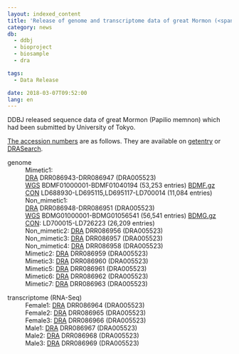```yaml
---
layout: indexed_content
title: 'Release of genome and transcriptome data of great Mormon (<span class="italic">Papilio memnon</span>)'
category: news
db:
  - ddbj
  - bioproject
  - biosample
  - dra

tags:
  - Data Release

date: 2018-03-07T09:52:00
lang: en
---
```


<p>DDBJ released sequence data of great Mormon (<span class="italic">Papilio memnon</span>) which had been submitted by University of Tokyo.</p>

<p><a href="/documents/accessions.html">The accession numbers</a> are as follows. They are available on <a href="http://getentry.ddbj.nig.ac.jp/top-e.html">getentry</a> or <a href="http://ddbj.nig.ac.jp/DRASearch/">DRASearch</a>.</p>

<dl>
    <dt>genome</dt>
    <dd>Mimetic1: <br><a href="/dra/index-e.html">DRA</a> DRR086943-DRR086947 (DRA005523)<br><a href="/ddbj/wgs-e.html">WGS</a> BDMF01000001-BDMF01040194 (53,253 entries) <a href="ftp://ftp.ddbj.nig.ac.jp/ddbj_database/wgs/BD/BDMF.gz">BDMF.gz</a><br><a href="/ddbj/con-e.html">CON</a> LD688930-LD695115,LD695117-LD700014 (11,084 entries)</dd>
    <dd>Non_mimetic1: <br><a href="/dra/index-e.html">DRA</a> DRR086948-DRR086951 (DRA005523)<br><a href="/ddbj/wgs-e.html">WGS</a> BDMG01000001-BDMG01056541 (56,541 entries) <a href="ftp://ftp.ddbj.nig.ac.jp/ddbj_database/wgs/BD/BDMG.gz">BDMG.gz</a><br><a href="/ddbj/con-e.html">CON</a>: LD700015-LD726223 (26,209 entries)</dd>
    <dd>Non_mimetic2: <a href="/dra/index-e.html">DRA</a> DRR086956 (DRA005523)</dd>
    <dd>Non_mimetic3: <a href="/dra/index-e.html">DRA</a> DRR086957 (DRA005523)</dd>
    <dd>Non_mimetic4: <a href="/dra/index-e.html">DRA</a> DRR086958 (DRA005523)</dd>
    <dd>Mimetic2: <a href="/dra/index-e.html">DRA</a> DRR086959 (DRA005523)</dd>
    <dd>Mimetic3: <a href="/dra/index-e.html">DRA</a> DRR086960 (DRA005523)</dd>
    <dd>Mimetic5: <a href="/dra/index-e.html">DRA</a> DRR086961 (DRA005523)</dd>
    <dd>Mimetic6: <a href="/dra/index-e.html">DRA</a> DRR086962 (DRA005523)</dd>
    <dd>Mimetic7: <a href="/dra/index-e.html">DRA</a> DRR086963 (DRA005523)</dd>
</dl>

<dl>
    <dt>transcriptome (RNA-Seq)</dt>
    <dd>Female1: <a href="/dra/index-e.html">DRA</a> DRR086964 (DRA005523)</dd>
    <dd>Female2: <a href="/dra/index-e.html">DRA</a> DRR086965 (DRA005523)</dd>
    <dd>Female3: <a href="/dra/index-e.html">DRA</a> DRR086966 (DRA005523)</dd>
    <dd>Male1: <a href="/dra/index-e.html">DRA</a> DRR086967 (DRA005523)</dd>
    <dd>Male2: <a href="/dra/index-e.html">DRA</a> DRR086968 (DRA005523)</dd>
    <dd>Male3: <a href="/dra/index-e.html">DRA</a> DRR086969 (DRA005523)</dd>
</dl>
